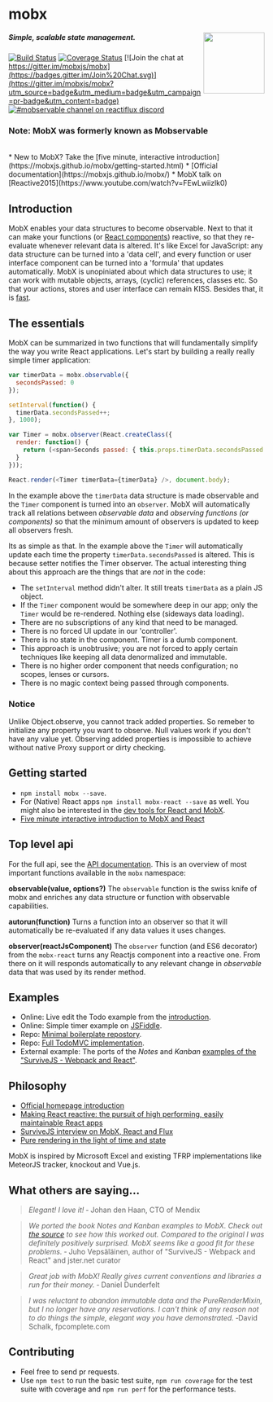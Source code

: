 # mobx

<img src="https://mobxjs.github.io/mobx/images/mobx.png" align="right" width="120px" />

##### _Simple, scalable state management._

[![Build Status](https://travis-ci.org/mobxjs/mobx.svg?branch=master)](https://travis-ci.org/mobxjs/mobx)
[![Coverage Status](https://coveralls.io/repos/mobxjs/mobx/badge.svg?branch=master&service=github)](https://coveralls.io/github/mobxjs/mobx?branch=master)
[![Join the chat at https://gitter.im/mobxjs/mobx](https://badges.gitter.im/Join%20Chat.svg)](https://gitter.im/mobxjs/mobx?utm_source=badge&utm_medium=badge&utm_campaign=pr-badge&utm_content=badge)
[![#mobservable channel on reactiflux discord](https://img.shields.io/badge/discord-%23mobx%20%40reactiflux-blue.svg)](https://discord.gg/0ZcbPKXt5bYAa2J1)

### Note: MobX was formerly known as Mobservable

<br/>
* New to MobX? Take the [five minute, interactive introduction](https://mobxjs.github.io/mobx/getting-started.html)
* [Official documentation](https://mobxjs.github.io/mobx/)
* MobX talk on [Reactive2015](https://www.youtube.com/watch?v=FEwLwiizlk0)


## Introduction

MobX enables your data structures to become observable.
Next to that it can make your functions (or [React components](https://github.com/mobxjs/mobx-react)) reactive, so that they re-evaluate whenever relevant data is altered. 
It's like Excel for JavaScript: any data structure can be turned into a 'data cell', and every function or user interface component can be turned into a 'formula' that updates automatically.
MobX is unopiniated about which data structures to use;
it can work with mutable objects, arrays, (cyclic) references, classes etc.
So that your actions, stores and user interface can remain KISS.
Besides that, it is [fast](https://www.mendix.com/tech-blog/making-react-reactive-pursuit-high-performing-easily-maintainable-react-apps/).

## The essentials

MobX can be summarized in two functions that will fundamentally simplify the way you write React applications.
Let's start by building a really really simple timer application:

```javascript
var timerData = mobx.observable({
  secondsPassed: 0
});

setInterval(function() {
  timerData.secondsPassed++;
}, 1000);

var Timer = mobx.observer(React.createClass({
  render: function() {
    return (<span>Seconds passed: { this.props.timerData.secondsPassed } </span> )
  }
}));

React.render(<Timer timerData={timerData} />, document.body);
```

In the example above the `timerData` data structure is made observable and the `Timer` component is turned into an `observer`.
MobX will automatically track all relations between _observable data_ and _observing functions (or components)_ so that the minimum amount of observers is updated to keep all observers fresh. 

Its as simple as that. In the example above the `Timer` will automatically update each time the property `timerData.secondsPassed` is altered. This is because setter notifies the Timer observer.
The actual interesting thing about this approach are the things that are *not* in the code:

* The `setInterval` method didn't alter. It still treats `timerData` as a plain JS object.
* If the `Timer` component would be somewhere deep in our app; only the `Timer` would be re-rendered. Nothing else (sideways data loading).
* There are no subscriptions of any kind that need to be managed.
* There is no forced UI update in our 'controller'.
* There is no state in the component. Timer is a dumb component.
* This approach is unobtrusive; you are not forced to apply certain techniques like keeping all data denormalized and immutable.
* There is no higher order component that needs configuration; no scopes, lenses or cursors.
* There is no magic context being passed through components.

### Notice
Unlike Object.observe, you cannot track added properties. So remeber to initialize any property you want to observe. Null values work if you don't have any value yet. 
Observing added properties is impossible to achieve without native Proxy support or dirty checking.

## Getting started

* `npm install mobx --save`.
* For (Native) React apps `npm install mobx-react --save` as well. You might also be interested in the [dev tools for React and MobX](https://github.com/mobxjs/mobx-react-devtools).
* [Five minute interactive introduction to MobX and React](https://mobxjs.github.io/mobx/getting-started.html)

## Top level api

For the full api, see the [API documentation](https://mobxjs.github.io/mobx/refguide/observable.html).
This is an overview of most important functions available in the `mobx` namespace:

**observable(value, options?)**
The `observable` function is the swiss knife of mobx and enriches any data structure or function with observable capabilities. 

**autorun(function)**
Turns a function into an observer so that it will automatically be re-evaluated if any data values it uses changes.

**observer(reactJsComponent)**
The `observer` function (and ES6 decorator) from the `mobx-react` turns any Reactjs component into a reactive one.
From there on it will responds automatically to any relevant change in _observable_ data that was used by its render method.

## Examples

* Online: Live edit the Todo example from the [introduction](https://mobxjs.github.io/mobx/getting-started.html#demo).
* Online: Simple timer example on [JSFiddle](https://jsfiddle.net/mweststrate/wgbe4guu/).
* Repo: [Minimal boilerplate repostory](https://github.com/mobxjs/mobx-react-boilerplate).
* Repo: [Full TodoMVC implementation](https://github.com/mobxjs/mobx-react-todomvc).
* External example: The ports of the _Notes_ and _Kanban_ [examples of the "SurviveJS - Webpack and React"](https://github.com/survivejs/mobx-demo).

## Philosophy

* [Official homepage introduction](http://mobxjs.github.io/mobx/)
* [Making React reactive: the pursuit of high performing, easily maintainable React apps](https://www.mendix.com/tech-blog/making-react-reactive-pursuit-high-performing-easily-maintainable-react-apps/)
* [SurviveJS interview on MobX, React and Flux](http://survivejs.com/blog/mobservable-interview/)
* [Pure rendering in the light of time and state](https://medium.com/@mweststrate/pure-rendering-in-the-light-of-time-and-state-4b537d8d40b1)

MobX is inspired by Microsoft Excel and existing TFRP implementations like MeteorJS tracker, knockout and Vue.js.

## What others are saying...

> _Elegant! I love it!_
> &dash; Johan den Haan, CTO of Mendix

> _We ported the book Notes and Kanban examples to MobX. Check out [the source](https://github.com/survivejs/mobservable-demo) to see how this worked out. Compared to the original I was definitely positively surprised. MobX seems like a good fit for these problems._
> &dash; Juho Vepsäläinen, author of "SurviveJS - Webpack and React" and jster.net curator

> _Great job with MobX! Really gives current conventions and libraries a run for their money._
> &dash; Daniel Dunderfelt

> _I was reluctant to abandon immutable data and the PureRenderMixin, but I no longer have any reservations. I can't think of any reason not to do things the simple, elegant way you have demonstrated._
> &dash;David Schalk, fpcomplete.com

## Contributing

* Feel free to send pr requests.
* Use `npm test` to run the basic test suite, `npm run coverage` for the test suite with coverage and `npm run perf` for the performance tests.
